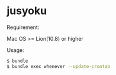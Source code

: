 jusyoku
=======

Requirement:

Mac OS >= Lion(10.8) or higher

Usage:

```bash
$ bundle
$ bundle exec whenever --update-crontab
```
